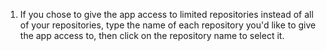 1. If you chose to give the app access to limited repositories instead of all of your repositories, type the name of each repository you'd like to give the app access to, then click on the repository name to select it.
